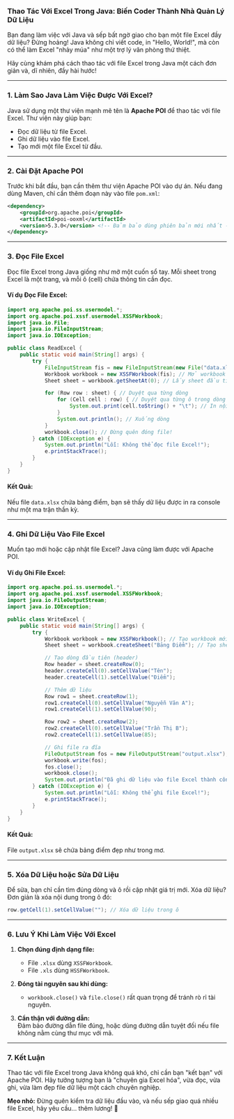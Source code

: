 ### **Thao Tác Với Excel Trong Java: Biến Coder Thành Nhà Quản Lý Dữ Liệu**

Bạn đang làm việc với Java và sếp bất ngờ giao cho bạn một file Excel đầy dữ liệu? Đừng hoảng! Java không chỉ viết code, in "Hello, World!", mà còn có thể làm Excel "nhảy múa" như một trợ lý văn phòng thứ thiệt.

Hãy cùng khám phá cách thao tác với file Excel trong Java một cách đơn giản và, dĩ nhiên, đầy hài hước!

---

### **1. Làm Sao Java Làm Việc Được Với Excel?**

Java sử dụng một thư viện mạnh mẽ tên là **Apache POI** để thao tác với file Excel. Thư viện này giúp bạn:
- Đọc dữ liệu từ file Excel.
- Ghi dữ liệu vào file Excel.
- Tạo mới một file Excel từ đầu.

---

### **2. Cài Đặt Apache POI**

Trước khi bắt đầu, bạn cần thêm thư viện Apache POI vào dự án. Nếu đang dùng Maven, chỉ cần thêm đoạn này vào file `pom.xml`:
```xml
<dependency>
    <groupId>org.apache.poi</groupId>
    <artifactId>poi-ooxml</artifactId>
    <version>5.3.0</version> <!-- Đảm bảo dùng phiên bản mới nhất -->
</dependency>
```

---

### **3. Đọc File Excel**

Đọc file Excel trong Java giống như mở một cuốn sổ tay. Mỗi sheet trong Excel là một trang, và mỗi ô (cell) chứa thông tin cần đọc.

#### **Ví dụ Đọc File Excel:**
```java
import org.apache.poi.ss.usermodel.*;
import org.apache.poi.xssf.usermodel.XSSFWorkbook;
import java.io.File;
import java.io.FileInputStream;
import java.io.IOException;

public class ReadExcel {
    public static void main(String[] args) {
        try {
            FileInputStream fis = new FileInputStream(new File("data.xlsx")); // File Excel
            Workbook workbook = new XSSFWorkbook(fis); // Mở workbook
            Sheet sheet = workbook.getSheetAt(0); // Lấy sheet đầu tiên

            for (Row row : sheet) { // Duyệt qua từng dòng
                for (Cell cell : row) { // Duyệt qua từng ô trong dòng
                    System.out.print(cell.toString() + "\t"); // In nội dung
                }
                System.out.println(); // Xuống dòng
            }
            workbook.close(); // Đừng quên đóng file!
        } catch (IOException e) {
            System.out.println("Lỗi: Không thể đọc file Excel!");
            e.printStackTrace();
        }
    }
}
```

#### **Kết Quả:**
Nếu file `data.xlsx` chứa bảng điểm, bạn sẽ thấy dữ liệu được in ra console như một ma trận thần kỳ.

---

### **4. Ghi Dữ Liệu Vào File Excel**

Muốn tạo mới hoặc cập nhật file Excel? Java cũng làm được với Apache POI.

#### **Ví dụ Ghi File Excel:**
```java
import org.apache.poi.ss.usermodel.*;
import org.apache.poi.xssf.usermodel.XSSFWorkbook;
import java.io.FileOutputStream;
import java.io.IOException;

public class WriteExcel {
    public static void main(String[] args) {
        try {
            Workbook workbook = new XSSFWorkbook(); // Tạo workbook mới
            Sheet sheet = workbook.createSheet("Bảng Điểm"); // Tạo sheet mới

            // Tạo dòng đầu tiên (header)
            Row header = sheet.createRow(0);
            header.createCell(0).setCellValue("Tên");
            header.createCell(1).setCellValue("Điểm");

            // Thêm dữ liệu
            Row row1 = sheet.createRow(1);
            row1.createCell(0).setCellValue("Nguyễn Văn A");
            row1.createCell(1).setCellValue(90);

            Row row2 = sheet.createRow(2);
            row2.createCell(0).setCellValue("Trần Thị B");
            row2.createCell(1).setCellValue(85);

            // Ghi file ra đĩa
            FileOutputStream fos = new FileOutputStream("output.xlsx");
            workbook.write(fos);
            fos.close();
            workbook.close();
            System.out.println("Đã ghi dữ liệu vào file Excel thành công!");
        } catch (IOException e) {
            System.out.println("Lỗi: Không thể ghi file Excel!");
            e.printStackTrace();
        }
    }
}
```

#### **Kết Quả:**
File `output.xlsx` sẽ chứa bảng điểm đẹp như trong mơ.

---

### **5. Xóa Dữ Liệu hoặc Sửa Dữ Liệu**

Để sửa, bạn chỉ cần tìm đúng dòng và ô rồi cập nhật giá trị mới. Xóa dữ liệu? Đơn giản là xóa nội dung trong ô đó:
```java
row.getCell(1).setCellValue(""); // Xóa dữ liệu trong ô
```

---

### **6. Lưu Ý Khi Làm Việc Với Excel**

1. **Chọn đúng định dạng file:**
    - File `.xlsx` dùng `XSSFWorkbook`.
    - File `.xls` dùng `HSSFWorkbook`.

2. **Đóng tài nguyên sau khi dùng:**
    - `workbook.close()` và `file.close()` rất quan trọng để tránh rò rỉ tài nguyên.

3. **Cẩn thận với đường dẫn:**  
   Đảm bảo đường dẫn file đúng, hoặc dùng đường dẫn tuyệt đối nếu file không nằm cùng thư mục với mã.

---

### **7. Kết Luận**

Thao tác với file Excel trong Java không quá khó, chỉ cần bạn "kết bạn" với Apache POI. Hãy tưởng tượng bạn là "chuyên gia Excel hóa", vừa đọc, vừa ghi, vừa làm đẹp file dữ liệu một cách chuyên nghiệp.

**Mẹo nhỏ:** Đừng quên kiểm tra dữ liệu đầu vào, và nếu sếp giao quá nhiều file Excel, hãy yêu cầu... thêm lương! 🚀
